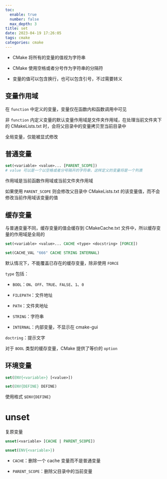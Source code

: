 ```yaml
---
toc:
  enable: true
  number: false
  max_depth: 3
title: set
date: 2023-04-19 17:26:05
tags: cmake
categories: cmake
---
```


- CMake 将所有的变量的值视为字符串

- CMake 使用空格或者分号作为字符串的分隔符

- 变量的值可以包含换行，也可以包含引号，不过需要转义

## 变量作用域

在 `function` 中定义的变量，变量仅在函数内和函数调用中可见

非 `function` 内定义变量的默认变量作用域是文件夹作用域，在处理当前文件夹下的 CMakeLists.txt 时，会将父目录中的变量拷贝至当前目录中

全局变量，仅能被显式修改

## 普通变量

```cmake
set(<variable> <value>... [PARENT_SCOPE])
# value 可以是一个以空格或者分号隔开的字符串，这样定义的变量将是一个列表
```

作用域是当前函数作用域或当前文件夹作用域

如果使用 `PARENT_SCOPE` 则会修改父目录中 CMakeLists.txt 的该变量值，而不会修改当前作用域该变量的值

## 缓存变量

与普通变量不同，缓存变量的值会缓存到 CMakeCache.txt 文件中，所以缓存变量的作用域是全局的

```cmake
set(<variable> <value>... CACHE <type> <docstring> [FORCE])

set(CACHE_VAL "666" CACHE STRING INTERNAL)
```
默认情况下，不能覆盖已存在的缓存变量，除非使用 `FORCE`

`type` 包括：

- `BOOL`：`ON`、`OFF`、`TRUE`、`FALSE`、`1`、`0`

- `FILEPATH`：文件地址

- `PATH`：文件夹地址

- `STRING`：字符串

- `INTERNAL`：内部变量，不显示在 cmake-gui 

`doctring`：提示文字

对于 `BOOL` 类型的缓存变量，CMake 提供了等价的 `option`

## 环境变量

```cmake
set(ENV{<variable>} [<value>])

set(ENV{DEFINE} DEFINE)
```

使用格式 `$ENV{DEFINE}`

# unset

复原变量

```cmake
unset(<variable> [CACHE | PARENT_SCOPE])

unset(ENV{<variable>})
```

- `CACHE`：删除一个 cache 变量而不是普通变量

- `PARENT_SCOPE`：删除父目录中的当前变量